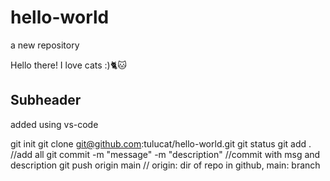 # hello-world
a new repository

Hello there!
I love cats :)🐈🐱

## Subheader
added using vs-code

git init
git clone git@github.com:tulucat/hello-world.git
git status
git add . //add all
git commit -m "message" -m "description" //commit with msg and description
git push origin main // origin: dir of repo in github, main: branch

